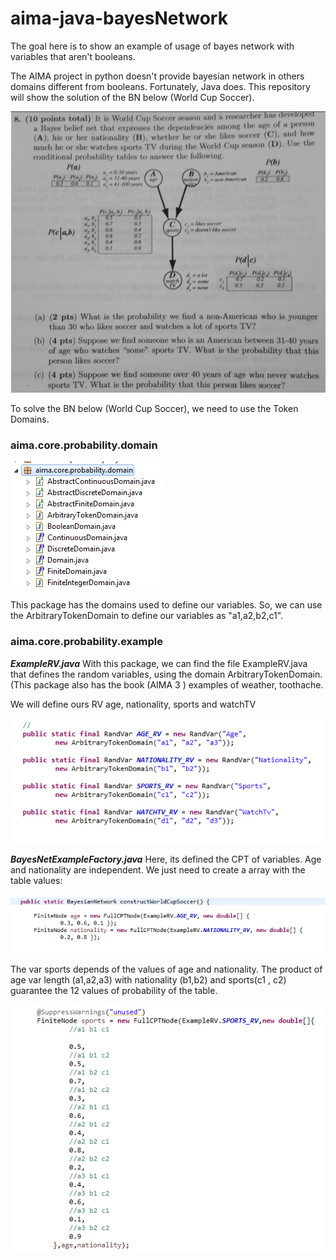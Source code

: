 # aima-java-bayesNetwork
The goal here is to show an example of usage of bayes network with variables that aren't booleans.

The AIMA project in python doesn't provide bayesian network in others domains different from booleans.
Fortunately, Java does. This repository will show the solution of the BN below (World Cup Soccer). 

![alt tag](img/1.png)


To solve the BN below (World Cup Soccer), we need to use the Token Domains. 

### aima.core.probability.domain

![alt tag](img/2.png)

This package has the domains used to define our variables. So, we can use the ArbitraryTokenDomain to define our variables as "a1,a2,b2,c1".


### aima.core.probability.example

***ExampleRV.java***
With this package, we can find the file ExampleRV.java that defines the random variables, using the domain ArbitraryTokenDomain. (This package also has the book (AIMA 3 ) examples of weather, toothache.

We will define ours RV age, nationality, sports and watchTV

![alt tag](img/3.png)

***BayesNetExampleFactory.java***
Here, its defined the CPT of variables. Age and nationality are independent. We just need to create a array with the table values:

![alt tag](img/4.png)

The var sports depends of the values of age and nationality. The product of age var length (a1,a2,a3) with nationality (b1,b2) and sports(c1 , c2) guarantee the 12 values of probability of the table.

![alt tag](img/5.png)





